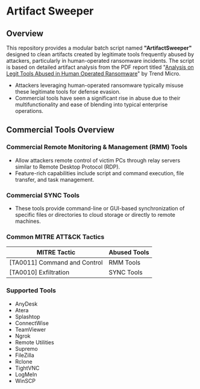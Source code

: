 # Artifact Sweeper

## Overview
This repository provides a modular batch script named **"ArtifactSweeper"** designed to clean artifacts created by legitimate tools frequently abused by attackers, particularly in human-operated ransomware incidents. The script is based on detailed artifact analysis from the PDF report titled "[Analysis on Legit Tools Abused in Human Operated Ransomware](https://jsac.jpcert.or.jp/archive/2023/pdf/JSAC2023_1_1_yamashige-nakatani-tanaka_en.pdf)" by Trend Micro.

- Attackers leveraging human-operated ransomware typically misuse these legitimate tools for defense evasion.
- Commercial tools have seen a significant rise in abuse due to their multifunctionality and ease of blending into typical enterprise operations.


## Commercial Tools Overview

### Commercial Remote Monitoring & Management (RMM) Tools
- Allow attackers remote control of victim PCs through relay servers similar to Remote Desktop Protocol (RDP).
- Feature-rich capabilities include script and command execution, file transfer, and task management.

### Commercial SYNC Tools
- These tools provide command-line or GUI-based synchronization of specific files or directories to cloud storage or directly to remote machines.

### Common MITRE ATT&CK Tactics

| MITRE Tactic                | Abused Tools |
|-----------------------------|--------------|
| [TA0011] Command and Control| RMM Tools    |
| [TA0010] Exfiltration       | SYNC Tools   |

### Supported Tools
- AnyDesk
- Atera
- Splashtop
- ConnectWise
- TeamViewer
- Ngrok
- Remote Utilities
- Supremo
- FileZilla
- Rclone
- TightVNC
- LogMeIn
- WinSCP
